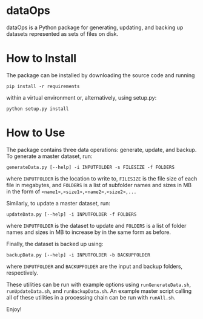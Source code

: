 # dataOps
dataOps is a Python package for generating, updating, and backing up datasets represented as sets of files on disk.

# How to Install
The package can be installed by downloading the source code and running

`pip install -r requirements`

within a virtual environment or, alternatively, using setup.py:

`python setup.py install`

# How to Use
The package contains three data operations: generate, update, and backup. To generate a master dataset, run:

`generateData.py [--help] -i INPUTFOLDER -s FILESIZE -f FOLDERS`

where `INPUTFOLDER` is the location to write to, `FILESIZE` is the file size of each file in megabytes, and `FOLDERS` is a list of subfolder names and sizes in MB in the form of `<name1>,<size1>,<name2>,<size2>,...`

Similarly, to update a master dataset, run:

`updateData.py [--help] -i INPUTFOLDER -f FOLDERS`

where `INPUTFOLDER` is the dataset to update and `FOLDERS` is a list of folder names and sizes in MB to increase by in the same form as before.

Finally, the dataset is backed up using:

`backupData.py [--help] -i INPUTFOLDER -b BACKUPFOLDER`

where `INPUTFOLDER` and `BACKUPFOLDER` are the input and backup folders, respectively.

These utilities can be run with example options using `runGenerateData.sh`, `runUpdateData.sh`, and `runBackupData.sh`. An example master script calling all of these utilities in a processing chain can be run with `runAll.sh`.

Enjoy!
